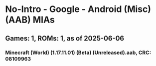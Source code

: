 # No-Intro - Google - Android (Misc) (AAB) MIAs
## Games: 1, ROMs: 1, as of 2025-06-06

### Minecraft (World) (1.17.11.01) (Beta) (Unreleased).aab, CRC: 08109963
